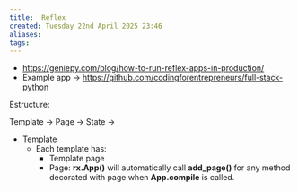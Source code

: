 ```yaml
---
title:  Reflex
created: Tuesday 22nd April 2025 23:46
aliases: 
tags: 
---
```


- https://geniepy.com/blog/how-to-run-reflex-apps-in-production/
- Example app -> https://github.com/codingforentrepreneurs/full-stack-python

Estructure:

Template -> Page
		-> State
		->

- Template
	- Each template has:
		- Template page
		- Page: **rx.App()** will automatically call **add_page()** for any method decorated with page when **App.compile** is called.